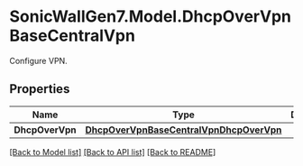 # SonicWallGen7.Model.DhcpOverVpnBaseCentralVpn
Configure VPN.

## Properties

Name | Type | Description | Notes
------------ | ------------- | ------------- | -------------
**DhcpOverVpn** | [**DhcpOverVpnBaseCentralVpnDhcpOverVpn**](DhcpOverVpnBaseCentralVpnDhcpOverVpn.md) |  | [optional] 

[[Back to Model list]](../README.md#documentation-for-models) [[Back to API list]](../README.md#documentation-for-api-endpoints) [[Back to README]](../README.md)

